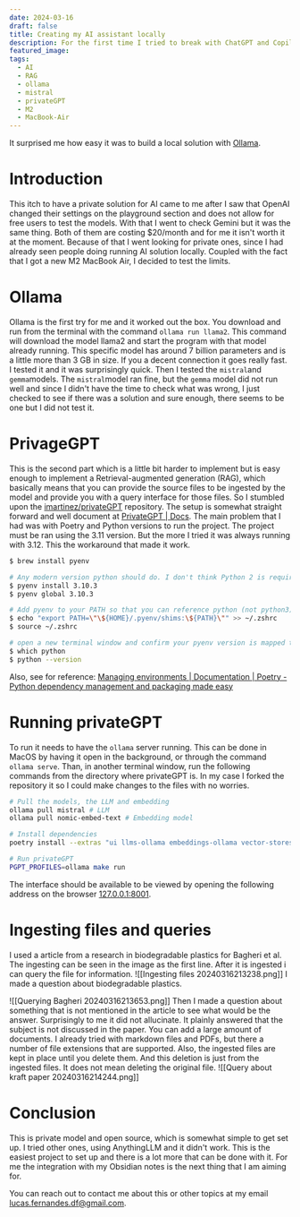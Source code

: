 ```yaml
---
date: 2024-03-16
draft: false
title: Creating my AI assistant locally
description: For the first time I tried to break with ChatGPT and Copilot to see what I could come up with. This is a quick text about how to get PrivateGPT working in you computer.
featured_image: 
tags:
  - AI
  - RAG
  - ollama
  - mistral
  - privateGPT
  - M2
  - MacBook-Air
---
```

It surprised me how easy it was to build a local solution with [Ollama](https://ollama.com/). 
# Introduction
This itch to have a private solution for AI came to me after I saw that OpenAI changed their settings on the playground section and does not allow for free users to test the models. With that I went to check Gemini but it was the same thing. Both of them are costing $20/month and for me it isn't worth it at the moment. Because of that I went looking for private ones, since I had already seen people doing running AI solution locally. Coupled with the fact that I got a new M2 MacBook Air, I decided to test the limits. 
# Ollama
Ollama is the first try for me and it worked out the box. You download and run from the terminal with the command `ollama run llama2`. This command will download the model llama2 and start the program with that model already running. This specific model has around 7 billion parameters and is a little more than 3 GB in size. If you a decent connection it goes really fast. I tested it and it was surprisingly quick. Then I tested the `mistral`and `gemma`models. 
The `mistral`model ran fine, but the `gemma` model did not run well and since I didn't have the time to check what was wrong, I just checked to see if there was a solution and sure enough, there seems to be one but I did not test it.
# PrivageGPT
This is the second part which is a little bit harder to implement but is easy enough to implement a Retrieval-augmented generation (RAG), which basically means that you can provide the source files to be ingested by the model and provide you with a query interface for those files. So I stumbled upon the [imartinez/privateGPT](https://github.com/imartinez/privateGPT) repository. The setup is somewhat straight forward and well document at [PrivateGPT | Docs](https://docs.privategpt.dev/installation/getting-started/installation).
The main problem that I had was with Poetry and Python versions to run the project. The project must be ran using the 3.11 version. But the more I tried it was always running with 3.12. This the workaround that made it work.
```bash
$ brew install pyenv

# Any modern version python should do. I don't think Python 2 is required any more.
$ pyenv install 3.10.3
$ pyenv global 3.10.3

# Add pyenv to your PATH so that you can reference python (not python3)
$ echo "export PATH=\"\${HOME}/.pyenv/shims:\${PATH}\"" >> ~/.zshrc
$ source ~/.zshrc

# open a new terminal window and confirm your pyenv version is mapped to python
$ which python
$ python --version

```
Also, see for reference: [Managing environments | Documentation | Poetry - Python dependency management and packaging made easy](https://python-poetry.org/docs/managing-environments/#switching-between-environments)
# Running privateGPT
To run it needs to have the `ollama` server running. This can be done in MacOS by having it open in the background, or through the command `ollama serve`.
Than, in another terminal window, run the following commands from the directory where privateGPT is. In my case I forked the repository it so I could make changes to the files with no worries.
```bash
# Pull the models, the LLM and embedding
ollama pull mistral # LLM
ollama pull nomic-embed-text # Embedding model

# Install dependencies
poetry install --extras "ui llms-ollama embeddings-ollama vector-stores-qdrant"

# Run privateGPT
PGPT_PROFILES=ollama make run
```
The interface should be available to be viewed by opening the following address on the browser [127.0.0.1:8001](http://127.0.0.1:8001/).
# Ingesting files and queries
I used a article from a research in biodegradable plastics for Bagheri et al. The ingesting can be seen in the image as the first line. After it is ingested i can query the file for information.
![[Ingesting files 20240316213238.png]]
I made a question about biodegradable plastics.

![[Querying Bagheri 20240316213653.png]]
Then I made a question about something that is not mentioned in the article to see what would be the answer.
Surprisingly to me it did not allucinate. It plainly answered that the subject is not discussed in the paper. You can add a large amount of documents. I already tried with markdown files and PDFs, but there a number of file extensions that are supported. Also, the ingested files are kept in place until you delete them. And this deletion is just from the ingested files. It does not mean deleting the original file.
![[Query about kraft paper 20240316214244.png]]
# Conclusion
This is private model and open source, which is somewhat simple to get set up. I tried other ones, using AnythingLLM and it didn't work. This is the easiest project to set up and there is a lot more that can be done with it. For me the integration with my Obsidian notes is the next thing that I am aiming for. 

You can reach out to contact me about this or other topics at my email lucas.fernandes.df@gmail.com.
